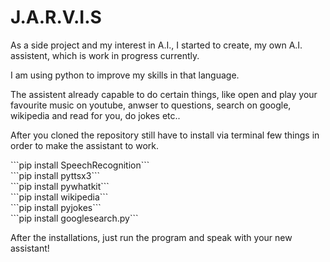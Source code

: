 # J.A.R.V.I.S

As a side project and my interest in A.I., I started to create, my own A.I. assistent, which is work in progress currently.

I am using python to improve my skills in that language.

The assistent already capable to do certain things, like open and play your favourite music on youtube, anwser to questions,
search on google, wikipedia and read for you, do jokes etc..

After you cloned the repository still have to install via terminal few things
in order to make the assistant to work.
<div>
  ```pip install SpeechRecognition``` <br>
  ```pip install pyttsx3``` <br>
  ```pip install pywhatkit``` <br>
  ```pip install wikipedia``` <br>
  ```pip install pyjokes``` <br>
  ```pip install googlesearch.py``` <br>
</div>

After the installations, just run the program and speak with your new assistant!
